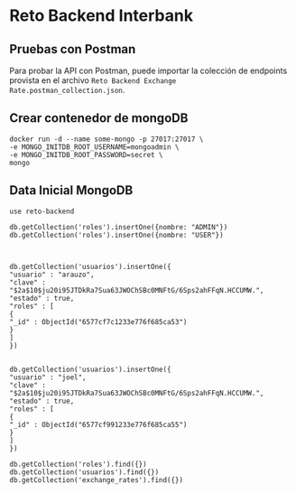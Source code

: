 # Reto Backend Interbank

## Pruebas con Postman

Para probar la API con Postman, puede importar la colección de endpoints provista en el archivo `Reto Backend Exchange Rate.postman_collection.json`.

## Crear contenedor de mongoDB

````
docker run -d --name some-mongo -p 27017:27017 \
-e MONGO_INITDB_ROOT_USERNAME=mongoadmin \
-e MONGO_INITDB_ROOT_PASSWORD=secret \
mongo
````

## Data Inicial MongoDB

````
use reto-backend

db.getCollection('roles').insertOne({nombre: "ADMIN"})
db.getCollection('roles').insertOne({nombre: "USER"})



db.getCollection('usuarios').insertOne({
"usuario" : "arauzo",
"clave" : "$2a$10$ju20i95JTDkRa7Sua63JWOChSBc0MNFtG/6Sps2ahFFqN.HCCUMW.",
"estado" : true,
"roles" : [
{
"_id" : ObjectId("6577cf7c1233e776f685ca53")
}
]
})


db.getCollection('usuarios').insertOne({
"usuario" : "joel",
"clave" : "$2a$10$ju20i95JTDkRa7Sua63JWOChSBc0MNFtG/6Sps2ahFFqN.HCCUMW.",
"estado" : true,
"roles" : [
{
"_id" : ObjectId("6577cf991233e776f685ca55")
}
]
})

db.getCollection('roles').find({})
db.getCollection('usuarios').find({})
db.getCollection('exchange_rates').find({})
````

